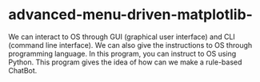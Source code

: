 # advanced-menu-driven-matplotlib-
We can interact to OS through GUI (graphical user interface) and CLI (command line interface). We can also give the instructions to OS through programming language. In this program, you can instruct to OS using Python. This program gives the idea of how can we make a rule-based ChatBot.
